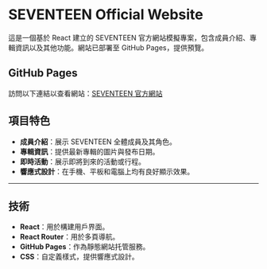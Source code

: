 
# SEVENTEEN Official Website

這是一個基於 React 建立的 SEVENTEEN 官方網站模擬專案，包含成員介紹、專輯資訊以及其他功能。網站已部署至 GitHub Pages，提供預覽。

## GitHub Pages
訪問以下連結以查看網站：[SEVENTEEN 官方網站](https://yuchi822.github.io/SEVENTEEN-website/)

## 項目特色
- **成員介紹**：展示 SEVENTEEN 全體成員及其角色。
- **專輯資訊**：提供最新專輯的圖片與發布日期。
- **即時活動**：展示即將到來的活動或行程。
- **響應式設計**：在手機、平板和電腦上均有良好顯示效果。

---

## 技術
- **React**：用於構建用戶界面。
- **React Router**：用於多頁導航。
- **GitHub Pages**：作為靜態網站托管服務。
- **CSS**：自定義樣式，提供響應式設計。
